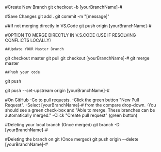 #Create New Branch
git checkout -b [yourBranchName]-#<issueNumber>

#Save Changes
git add .
git commit -m "[message]"

##If not merging directly in VS.Code
git push origin [yourBranchName]-#<issueNumber>

#OPTION TO MERGE DIRECTLY IN V.S.CODE (USE IF RESOLVING CONFLICTS LOCALLY)
<!-- resolve all conflicts directly in this file. Otherwise the conflicts will have to be resolved AFTER the pull request is made -->

    ##Update YOUR Master Branch
git checkout master
git pull
git checkout [yourBranchName]-#<issueNumber>
git merge master

    ##Push your code
git push
<!-- If you get "fatal: The current branch footer has no upstream branch." Use:--> 
git push --set-upstream origin [yourBranchName]-#<issueNumber>
<!-- See video here for more: https://youtu.be/oFYyTZwMyAg  -->

#On GitHub
-Go to pull requests. 
-Click the green button "New Pull Request".
-Select [yourBranchName]-#<issueNumber> from the compare drop-down. 
-You should see a green check-box and "Able to merge. These branches can be automatically merged."
-Click "Create pull request" (green button)

#Deleting your local branch (Once merged)
git branch -D [yourBranchName]-#<issueNumber>

#Deleting the branch on git (Once merged)
git push origin --delete [yourBranchName]-#<issueNumber>
<!-- alternatively you can delete your branch by clicking the trash can by your branch after clicking the branches option from the repository on git-hub. -->